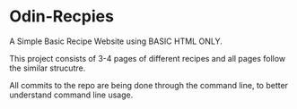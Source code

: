 # Odin-Recpies
A Simple Basic Recipe Website using BASIC HTML ONLY. 



This project consists of 3-4 pages of different recipes and all pages follow the similar strucutre. 


All commits to the repo are being done through the command line, to better understand command line usage.
